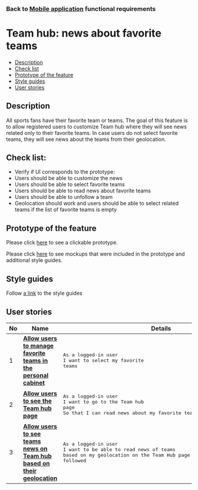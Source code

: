 ### Back to [Mobile application](../../#mobile-application) functional requirements

# Team hub: news about favorite teams

- [Description](#description)
- [Check list](#check-list)
- [Prototype of the feature](#prototype-of-the-feature)
- [Style guides](#style-guides)
- [User stories](#user-stories)

## Description

All sports fans have their favorite team or teams. The goal of this feature is to allow registered users to customize Team hub where they will see news related only to their favorite teams. In case users do not select favorite teams, they will see news about the teams from their geolocation.

## Check list:

  - Verify if UI corresponds to the prototype:
  - Users should be able to customize the news
  - Users should be able to select favorite teams
  - Users should be able to read news about favorite teams
  - Users should be able to unfollow a team
  - Geolocation should work and users should be able to select related teams if the list of favorite teams is empty

## Prototype of the feature

Please click [here](https://www.figma.com/proto/JVDTph8VY9Ye7kz8BTDxhJ/1-Sports-Hub-General-Prototype?page-id=0%3A5852&node-id=0%3A7481&viewport=-1637%2C-969%2C0.37520089745521545&scaling=scale-down) to see a clickable prototype.

Please click [here](https://www.figma.com/file/egXgh8BYD7Xaa0JeMNhv9R/Manage-advertisements?node-id=0%3A1075) to see mockups that were included in the prototype and additional style guides.

## Style guides

Follow [a link](https://www.figma.com/proto/0zkkf5WC77OSpvyD6YXpFE/Style-guides?page-id=0%3A1&node-id=19%3A5368&viewport=266%2C48%2C0.54&scaling=min-zoom&starting-point-node-id=19%3A5368) to the style guides

## User stories

No           |      Name     |   Details
------------ | ------------- | -------------
1 |[**Allow users to manage favorite teams in the personal cabinet**](/sports_hub_portal/mobile_application_features/team_hub/user_stories/manage_favorite_teams)|<pre>As a logged-in user</br>I want to select my favorite teams</pre>
2 |[**Allow users to see the Team hub page**](/sports_hub_portal/mobile_application_features/team_hub/user_stories/team_hub_page)|<pre>As a logged-in user</br>I want to go to the Team hub page</br>So that I can read news about my favorite teams</pre>
3 |[**Allow users to see teams news on Team hub based on their geolocation**](/sports_hub_portal/mobile_application_features/team_hub/user_stories/team_hub_list_teams_by_geolocation)|<pre>As a logged-in user</br>I want to be able to read news of teams based on my geolocation on the Team Hub page in case of no teams are followed</pre>
